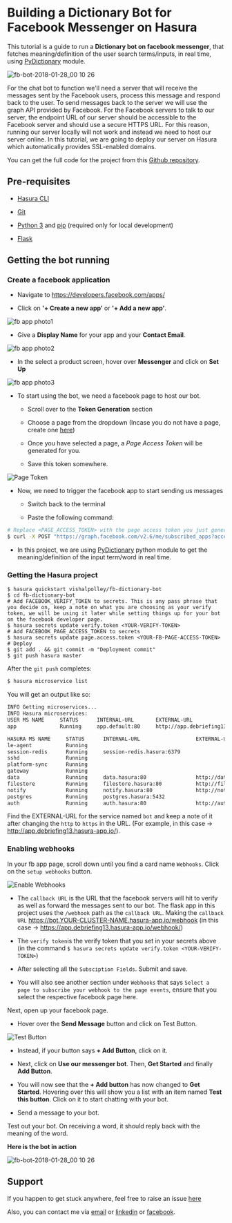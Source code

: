 # Building a Dictionary Bot for Facebook Messenger on Hasura

This tutorial is a guide to run a **Dictionary bot on facebook messenger**, that fetches meaning/definition of the user search terms/inputs, in real time, using [PyDictionary](https://pypi.python.org/pypi/PyDictionary) module.

![fb-bot-2018-01-28_00 10 26](https://user-images.githubusercontent.com/20622980/35475199-475656c2-03c0-11e8-8882-07b31b5cd174.gif)

For the chat bot to function we'll need a server that will receive the messages sent by the Facebook users, process this message and respond back to the user. To send messages back to the server we will use the graph API provided by Facebook. For the Facebook servers to talk to our server, the endpoint URL of our server should be accessible to the Facebook server and should use a secure HTTPS URL. For this reason, running our server locally will not work and instead we need to host our server online. In this tutorial, we are going to deploy our server on Hasura which automatically provides SSL-enabled domains.

You can get the full code for the project from this [Github repository](https://github.com/vishalpolley/fb-dictionary-bot).


## Pre-requisites

- [Hasura CLI](https://docs.hasura.io/0.15/manual/install-hasura-cli.html)

- [Git](https://git-scm.com)

- [Python 3](https://www.python.org/downloads/) and [pip](https://pip.pypa.io/en/stable/installing/) (required only for local development)

- [Flask](http://flask.pocoo.org/)


## Getting the bot running

### Create a facebook application

* Navigate to https://developers.facebook.com/apps/

* Click on **'+ Create a new app’** or **'+ Add a new app’**.


![fb app photo1](https://user-images.githubusercontent.com/20622980/35475394-e0a6651c-03c3-11e8-894e-e23f1c5773d5.png)


* Give a **Display Name** for your app and your **Contact Email**.


![fb app photo2](https://user-images.githubusercontent.com/20622980/35474339-ef8a9e6a-03b2-11e8-8ac1-5fcfad27a88d.png)


* In the select a product screen, hover over **Messenger** and click on **Set Up**


![fb app photo3](https://user-images.githubusercontent.com/20622980/35475404-0dca5f80-03c4-11e8-8069-b41626ef9e77.png)


* To start using the bot, we need a facebook page to host our bot.

  + Scroll over to the **Token Generation** section

  + Choose a page from the dropdown (Incase you do not have a page, create one [here](https://www.facebook.com/pages/create))

  + Once you have selected a page, a *Page Access Token* will be generated for you.

  + Save this token somewhere.


![Page Token](https://user-images.githubusercontent.com/20622980/35475423-37019c88-03c4-11e8-9fa3-38d62f2dd5ad.png)


* Now, we need to trigger the facebook app to start sending us messages

  - Switch back to the terminal

  - Paste the following command:

```sh
# Replace <PAGE_ACCESS_TOKEN> with the page access token you just generated.
$ curl -X POST "https://graph.facebook.com/v2.6/me/subscribed_apps?access_token=<PAGE_ACCESS_TOKEN>"
```

* In this project, we are using [PyDictionary](https://pypi.python.org/pypi/PyDictionary) python module to get the meaning/definition of the input term/word in real time. 

### Getting the Hasura project

```
$ hasura quickstart vishalpolley/fb-dictionary-bot
$ cd fb-dictionary-bot
# Add FACEBOOK_VERIFY_TOKEN to secrets. This is any pass phrase that you decide on, keep a note on what you are choosing as your verify token, we will be using it later while setting things up for your bot on the facebook developer page.
$ hasura secrets update verify.token <YOUR-VERIFY-TOKEN>
# Add FACEBOOK_PAGE_ACCESS_TOKEN to secrets
$ hasura secrets update page.access.token <YOUR-FB-PAGE-ACCESS-TOKEN>
# Deploy
$ git add . && git commit -m "Deployment commit"
$ git push hasura master
```

After the `git push` completes:

```sh
$ hasura microservice list
```

You will get an output like so:

```sh
INFO Getting microservices...                     
INFO Hasura microservices:                        
USER MS NAME     STATUS      INTERNAL-URL       EXTERNAL-URL          
app              Running     app.default:80     http://app.debriefing13.hasura-app.io/

HASURA MS NAME     STATUS      INTERNAL-URL                  EXTERNAL-URL
le-agent           Running                                   
session-redis      Running     session-redis.hasura:6379     
sshd               Running                                   
platform-sync      Running                                   
gateway            Running                                   
data               Running     data.hasura:80                http://data.debriefing13.hasura-app.io/
filestore          Running     filestore.hasura:80           http://filestore.debriefing13.hasura-app.io/
notify             Running     notify.hasura:80              http://notify.debriefing13.hasura-app.io/
postgres           Running     postgres.hasura:5432          
auth               Running     auth.hasura:80                http://auth.debriefing13.hasura-app.io/
```

Find the EXTERNAL-URL for the service named `bot` and keep a note of it after changing the `http` to `https` in the URL. 
(For example, in this case -> http://app.debriefing13.hasura-app.io/).

### Enabling webhooks

In your fb app page, scroll down until you find a card name `Webhooks`. Click on the `setup webhooks` button.

![Enable Webhooks](https://user-images.githubusercontent.com/20622980/35474409-e5c7ee0e-03b3-11e8-8046-0345c2f23854.png)

* The `callback URL` is the URL that the facebook servers will hit to verify as well as forward the messages sent to our bot. The flask app in this project uses the `/webhook` path as the `callback URL`. Making the `callback URL` https://bot.YOUR-CLUSTER-NAME.hasura-app.io/webhook (in this case -> https://app.debriefing13.hasura-app.io/webhook/)

* The `verify token`is the verify token that you set in your secrets above (in the command `$ hasura secrets update verify.token <YOUR-VERIFY-TOKEN>`)

* After selecting all the `Subsciption Fields`. Submit and save.

* You will also see another section under `Webhooks` that says `Select a page to subscribe your webhook to the page events`, ensure that you select the respective facebook page here.

Next, open up your facebook page.

* Hover over the **Send Message** button and click on Test Button.


![Test Button](https://user-images.githubusercontent.com/20622980/35475378-97e242a6-03c3-11e8-82d6-9ddf9159fa65.png)


* Instead, if your button says **+ Add Button**, click on it.

* Next, click on **Use our messenger bot**. Then, **Get Started** and finally **Add Button**.

* You will now see that the **+ Add button** has now changed to **Get Started**. Hovering over this will show you a list with an item named **Test this button**. Click on it to start chatting with your bot.

* Send a message to your bot.

Test out your bot. On receiving a word, it should reply back with the meaning of the word.

**Here is the bot in action**

![fb-bot-2018-01-28_00 10 26](https://user-images.githubusercontent.com/20622980/35475199-475656c2-03c0-11e8-8882-07b31b5cd174.gif)

## Support

If you happen to get stuck anywhere, feel free to raise an issue [here](https://github.com/vishalpolley/fb-dictionary-bot/issues)

Also, you can contact me via [email](mailto:vishalpolley290996@gmail.com) or [linkedin](https://www.linkedin.com/in/vishalpolley/) or [facebook](https://www.fb.com/vishal.polley).
